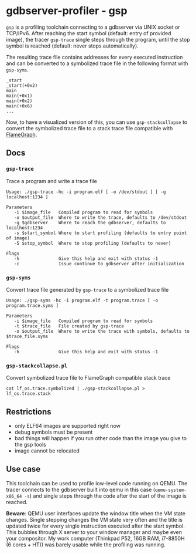 # gdbserver-profiler - gsp

`gsp` is a profiling toolchain connecting to a gdbserver via UNIX socket or
TCP/IPv6. After reaching the start symbol (default: entry of provided image),
the tracer `gsp-trace` single steps through the program, until the stop symbol
is reached (default: never stops automatically).

The resulting trace file contains addresses for every executed instruction and
can be converted to a symbolized trace file in the following format with
`gsp-syms`.

```
_start
_start(+0x2)
main
main(+0x1)
main(+0x2)
main(+0x6)
...

```

Now, to have a visualized version of this, you can use `gsp-stackcollapse` to
convert the symbolized trace file to a stack trace file compatible with
[FlameGraph](https://github.com/brendangregg/FlameGraph).

## Docs

### `gsp-trace`

Trace a program and write a trace file

```
Usage: ./gsp-trace -hc -i program.elf [ -o /dev/stdout ] [ -g localhost:1234 ]

Parameters
   -i $image_file   Compiled program to read for symbols
   -o $output_file  Where to write the trace, defaults to /dev/stdout
   -g $gdbserver    Where to reach the gdbserver, defaults to localhost:1234
   -s $start_symbol Where to start profiling (defaults to entry point of image)
   -S $stop_symbol  Where to stop profiling (defaults to never)

Flags
   -h               Give this help and exit with status -1
   -c               Issue continue to gdbserver after initialization
```

### `gsp-syms`

Convert trace file generated by `gsp-trace` to a symbolized trace file

```
Usage: ./gsp-syms -hc -i program.elf -t program.trace [ -o program.trace.syms ]

Parameters
   -i $image_file   Compiled program to read for symbols
   -t $trace_file   File created by gsp-trace
   -o $output_file  Where to write the trace with symbols, defaults to $trace_file.syms

Flags
   -h               Give this help and exit with status -1
```

### `gsp-stackcollapse.pl`

Convert symbolized trace file to FlameGraph compatible stack trace

```
cat lf_os.trace.symbolized | ./gsp-stackcollapse.pl > lf_os.trace.stack
```

## Restrictions

* only ELF64 images are supported right now
* debug symbols must be present
* bad things will happen if you run other code than the image you give to the
  gsp tools
* image cannot be relocated

## Use case

This toolchain can be used to profile low-level code running on QEMU. The tracer
connects to the gdbserver built into qemu in this case (`qemu-system-x86_64 -s`)
and single steps through the code after the start of the image is reached.

**Beware**: QEMU user interfaces update the window title when the VM state
changes. Single stepping changes the VM state very often and the title is
updated twice for every single instruction executed after the start symbol. This
bubbles through X server to your window manager and maybe even your compositor.
My work computer (Thinkpad P52, 16GB RAM, i7-8850H (6 cores + HT)) was barely
usable while the profiling was running.